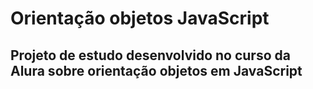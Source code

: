 <h1>Orientação objetos JavaScript</h1>

<h2>Projeto de estudo desenvolvido no curso da Alura sobre orientação objetos em JavaScript</h2>
